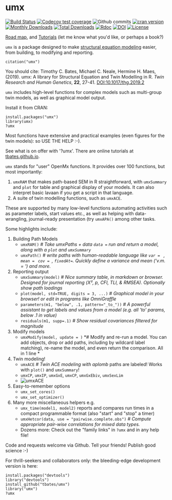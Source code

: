 # umx

[![Build Status](https://travis-ci.org/tbates/umx.svg?branch=master)](https://travis-ci.org/tbates/umx)
[![Codecov test coverage](https://codecov.io/gh/tbates/umx/branch/master/graph/badge.svg)](https://app.codecov.io/gh/tbates/umx?branch=master)
![Github commits](https://img.shields.io/github/commits-since/tbates/umx/latest.svg?colorB=green)
[![cran version](http://www.r-pkg.org/badges/version/umx)](https://cran.r-project.org/package=umx)
[![Monthly Downloads](https://cranlogs.r-pkg.org/badges/umx)](https://cranlogs.r-pkg.org/badges/umx)
[![Total Downloads](https://cranlogs.r-pkg.org/badges/grand-total/umx)](https://cranlogs.r-pkg.org/badges/grand-total/umx)
[![Rdoc](https://www.rdocumentation.org/badges/version/umx)](https://www.rdocumentation.org/packages/umx)
[![DOI](https://img.shields.io/badge/doi-10.1017/thg.2019.2-yellow.svg?style=flat)](https://doi.org/10.1017/thg.2019.2)
[![License](https://img.shields.io/cran/l/umx.svg)](https://cran.r-project.org/package=umx)

[Road map](https://github.com/tbates/umx/labels/enhancement), and [Tutorials](https://tbates.github.io) (let me know what you'd like, or perhaps a book?)

`umx` is a package designed to make [structural equation modeling](https://en.wikipedia.org/wiki/Structural_equation_modeling) easier, from building, to modifying and reporting.

`citation("umx")`

You should cite: Timothy C. Bates, Michael C. Neale, Hermine H. Maes, (2019). umx: A library for Structural Equation and Twin Modelling in R. *Twin Research and Human Genetics*, **22**, 27-41. [DOI:10.1017/thg.2019.2](https://doi.org/10.1017/thg.2019.2)


`umx` includes high-level functions for complex models such as multi-group twin models, as well as graphical model output.

Install it from CRAN:

```splus
install.packages("umx")
library(umx)
?umx
```

Most functions have extensive and practical examples (even figures for the twin models): so USE THE HELP :-).

See what is on offer with '?umx'. There are online tutorials at  [tbates.github.io](http://tbates.github.io).

`umx` stands for "user" OpenMx functions. It provides over 100 functions, but most importantly:

1. `umxRAM` that makes path-based SEM in R straightforward, with `umxSummary` and `plot` for table and graphical display of your models. It can also interpret basic lavaan if you get a script in that language.
2. A suite of twin modelling functions, such as `umxACE`.

These are supported by many low-level functions automating activities such as parameter labels, start values etc., as well as helping with data-wrangling, journal-ready presentation (try `umxAPA()` among other tasks.

Some highlights include:

1. Building Path Models
	* `umxRAM()` *# Take umxPaths + data  `data =` run and return a model, along with a `plot` and `umxSummary`*
	* `umxPath()` *# write paths with human-readable language like `var = ` , `mean = ` `cov = `, `fixedAt=`. Quickly define a variance and mean ('v.m. = ') and more.*
2. Reporting output
	* `umxSummary(model)` # *Nice summary table, in markdown or browser. Designed for journal reporting (Χ², p, CFI, TLI, & RMSEA). Optionally show path loadings*
	* `plot(model, std=TRUE, digits = 3, ...)` # *Graphical model in your browser! or edit in programs like OmniGraffle*
	* `parameters(m1, "below", .1, pattern="_to_"))` *# A powerful assistant to get labels and values from a model (e.g. all 'to' params, below .1 in value)*
	* `residuals(m1, supp=.1)` *# Show residual covariances filtered for magnitude*
3. Modify models
	* `umxModify(model, update = )` *# Modify and re-run a model. You can add objects, drop or add paths, including by wildcard label matching), re-name the model, and even return the comparison. All in 1 line *
4. Twin modeling!
	* `umxACE` *# Twin ACE modeling with aplomb* paths are labeled! Works with `plot()` and `umxSummary`!
	* `umxCP`, `umxIP`, `umxGxE`, `umxCP`, `umxGxEbiv`, `umxSexLim`
	* ![umxACE](https://github.com/tbates/umx/blob/master/man/figures/ACEunivariate.png)
5. Easy-to-remember options
	* `umx_set_cores()`
	* `umx_set_optimizer()`
6. Many more miscellaneous helpers e.g.
	* `umx_time(model1, model2)` reports and compares run times in a compact programmable format (also "start" and "stop" a timer)
	* `umxHetcor(data, use = "pairwise.complete.obs")` *# Compute appropriate pair-wise correlations for mixed data types.*
	* Dozens more: Check out the "family links" in `?umx` and in any help file!

Code and requests welcome via Github. Tell your friends! Publish good science :-)

For thrill-seekers and collaborators only: the bleeding-edge development version is here:

```splus
install.packages("devtools")
library("devtools")
install_github("tbates/umx")
library("umx")
?umx
```
